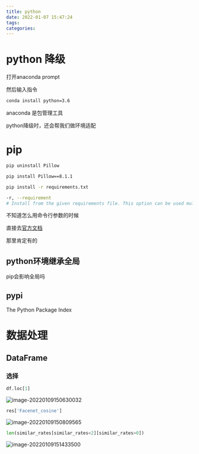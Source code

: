 ```yaml
---
title: python
date: 2022-01-07 15:47:24
tags:
categories:
---
```




# python 降级

打开anaconda prompt

然后输入指令

```bash
conda install python=3.6
```



anaconda 是包管理工具

python降级时，还会帮我们做环境适配



# pip

```bash
pip uninstall Pillow
```

```bash
pip install Pillow==8.1.1
```

```bash
pip install -r requirements.txt
```

```bash
-r, --requirement
# Install from the given requirements file. This option can be used multiple times.
```

不知道怎么用命令行参数的时候

直接去[官方文档](https://pip.pypa.io/en/stable/cli/pip_install/)

那里肯定有的



## python环境继承全局

pip会影响全局吗



## pypi

The Python Package Index 



# 数据处理

## DataFrame



### 选择

```python
df.loc[1]
```

![image-20220109150630032](https://gitee.com/simple_one1/pic/raw/master/image-20220109150630032.png)



```python
res['Facenet_cosine']
```

![image-20220109150809565](https://gitee.com/simple_one1/pic/raw/master/image-20220109150809565.png)



```python
len(similar_rates[similar_rates<2][similar_rates>0])
```

![image-20220109151433500](https://gitee.com/simple_one1/pic/raw/master/image-20220109151433500.png)







